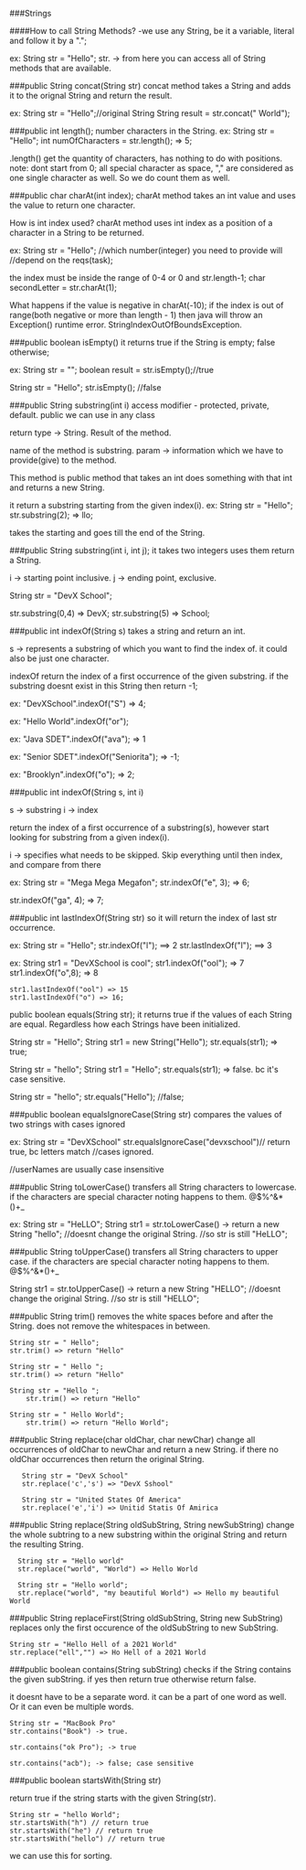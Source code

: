 ###Strings

####How to call String Methods?
-we use any String, be it a variable, literal
and follow it by a "."; 

ex: String str = "Hello";
str. -> from here you can access all of 
String methods that are available. 


###public String concat(String str)
concat method takes a String and adds it
to the orignal String and return the result.

ex: String str = "Hello";//original String
String result = str.concat(" World");



###public int length();
number characters in the String.
ex: String str = "Hello";
    int numOfCharacters = str.length(); => 5;
    
.length() get the quantity of characters, has nothing to do with
positions.
note: dont start from 0;
all special character as space, "," are considered as one 
single character as well. So we do count them as well.

###public char charAt(int index);
charAt method takes an int value and uses the value
to return one character. 

How is int index used? charAt method uses int index as a position of 
a character in a String to be returned. 

ex: String str = "Hello";
   //which number(integer) you need to provide will 
   //depend on the reqs(task);
   
 the index must be inside the range of 0-4 or 0 and str.length-1;
    char secondLetter = str.charAt(1);
   

What happens if the value is negative in charAt(-10);
if the index is out of range(both negative or more than length - 1) then
java will throw an Exception() runtime error.
StringIndexOutOfBoundsException. 


###public boolean isEmpty()
it returns true if the String is empty;
false otherwise;

ex: 
String str = "";
boolean result = str.isEmpty();//true

String str = "Hello";
str.isEmpty(); //false

###public String substring(int i)
access modifier - protected, private, default.
public we can use in any class

return type -> String. Result of the method.

name of the method is substring. 
param -> information which we have to provide(give) to the method.

This method is public method that takes an int does something with that int and returns a new String.

it return a substring starting from the given index(i). 
ex: String str = "Hello";
    str.substring(2); => llo;
    
   takes the starting and goes till the end of the String.
   

###public String substring(int i, int j);
it takes two integers uses them return a String.

i -> starting point inclusive. 
j -> ending point, exclusive.

String str = "DevX School";

str.substring(0,4) => DevX;
str.substring(5) => School;

###public int indexOf(String s)
takes a string and return an int.

s -> represents a substring of which you want to find the index of. it could also be 
just one character. 

indexOf return the index of a first occurrence of the given substring.
if the substring doesnt exist in this String then return -1;

ex: "DevXSchool".indexOf("S") => 4;

ex: "Hello World".indexOf("or");

ex: "Java SDET".indexOf("ava"); => 1

ex: "Senior SDET".indexOf("Seniorita"); => -1;

ex: "Brooklyn".indexOf("o"); => 2;


###public int indexOf(String s, int i)

s -> substring
i -> index

return the index of a first occurrence of a substring(s), however start looking for substring
from a given index(i). 

i -> specifies what needs to be skipped. Skip everything until then index, and compare from there


ex: String str = "Mega Mega Megafon";
str.indexOf("e", 3); => 6;

str.indexOf("ga", 4); => 7;



###public int lastIndexOf(String str)
so it will return the index of last str occurrence. 

ex: String str = "Hello";
    str.indexOf("l"); ==> 2
    str.lastIndexOf("l"); ==> 3
    
     
ex: String str1 = "DevXSchool is cool";
    str1.indexOf("ool"); => 7
    str1.indexOf("o",8); => 8
    
    str1.lastIndexOf("ool") => 15
    str1.lastIndexOf("o") => 16;
    
 
public boolean equals(String str);
it returns true if the values of each String are equal. Regardless
how each Strings have been initialized. 

String str = "Hello";
String str1 = new String("Hello");
str.equals(str1); => true;

String str = "hello";
String str1 = "Hello";
str.equals(str1); => false. bc it's case sensitive.

String str = "hello";
str.equals("Hello"); //false;


###public boolean equalsIgnoreCase(String str)
compares the values of two strings with cases ignored

ex: String str = "DevXSchool"
   str.equalsIgnoreCase("devxschool")// return true, bc letters match 
   //cases ignored.

   //userNames are usually case insensitive
   
   
###public String toLowerCase()
transfers all String characters to lowercase. if the characters 
are special character noting happens to them.
@$%^&*()+_

ex: String str = "HeLLO";
String str1 = str.toLowerCase() -> return a new String "hello";
//doesnt change the original String.
//so str is still "HeLLO";


###public String toUpperCase()
transfers all String characters to upper case. if the characters 
are special character noting happens to them.
@$%^&*()+_

String str1 = str.toUpperCase() -> return a new String "HELLO";
//doesnt change the original String.
//so str is still "HELLO";

###public String trim()
removes the white spaces before and after the String. does not remove the whitespaces
in between.

    String str = " Hello";
    str.trim() => return "Hello"
    
    String str = " Hello ";
    str.trim() => return "Hello"
    
    String str = "Hello ";
        str.trim() => return "Hello"
        
    String str = " Hello World";
        str.trim() => return "Hello World";
        
        
###public String replace(char oldChar, char newChar) 
change all occurrences of oldChar to newChar and return a new String.
if there no oldChar occurrences then return the original String.

       String str = "DevX School"
       str.replace('c','s') => "DevX Sshool"
       
       String str = "United States Of America"
       str.replace('e','i') => Unitid Statis Of Amirica
              
       
###public String replace(String oldSubString, String newSubString)
change the whole subtring to a new substring within the original String and 
return the resulting String.

      String str = "Hello world"
      str.replace("world", "World") => Hello World
      
      String str = "Hello world";
      str.replace("world", "my beautiful World") => Hello my beautiful World
      
      
###public String replaceFirst(String oldSubString, String new SubString)
replaces only the first occurence of the oldSubString to new SubString.

    String str = "Hello Hell of a 2021 World"
    str.replace("ell","") => Ho Hell of a 2021 World  
    
    
###public boolean contains(String subString)
checks if the String contains the given subString. if yes then return true
otherwise return false.

it doesnt have to be a separate word. it can be a part of one word as well. Or 
it can even be multiple words.

    String str = "MacBook Pro"
    str.contains("Book") -> true.
    
    str.contains("ok Pro"); -> true
    
    str.contains("acb"); -> false; case sensitive

###public boolean startsWith(String str)

return true if the string starts with the given String(str).

    String str = "hello World";
    str.startsWith("h") // return true
    str.startsWith("he") // return true
    str.startsWith("hello") // return true

we can use this for sorting.